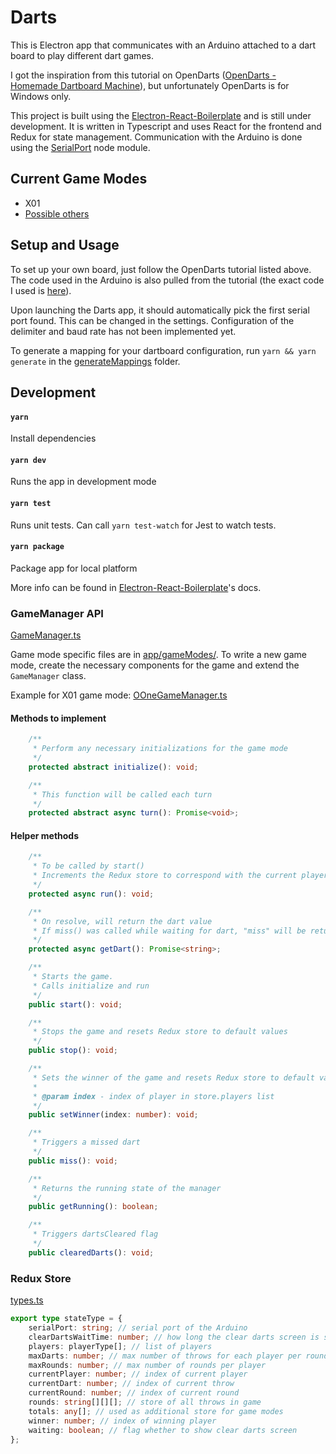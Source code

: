 # Darts

This is Electron app that communicates with an Arduino attached to a dart board to play different dart games.

I got the inspiration from this tutorial on OpenDarts ([OpenDarts - Homemade Dartboard Machine](https://www.hackster.io/ricardo-alves/opendarts-homemade-dartboard-machine-2a2914)), but unfortunately OpenDarts is for Windows only.

This project is built using the [Electron-React-Boilerplate](https://github.com/electron-react-boilerplate/electron-react-boilerplate) and is still under development. It is written in Typescript and uses React for the frontend and Redux for state management. Communication with the Arduino is done using the [SerialPort](https://serialport.io/) node module.

## Current Game Modes

-   X01
-   [Possible others](https://www.8dartfinish.com/21-popular-darts-games-play-dartboard/)

## Setup and Usage

To set up your own board, just follow the OpenDarts tutorial listed above. The code used in the Arduino is also pulled from the tutorial (the exact code I used is [here](arduino/darts.ino)).

Upon launching the Darts app, it should automatically pick the first serial port found. This can be changed in the settings. Configuration of the delimiter and baud rate has not been implemented yet.

To generate a mapping for your dartboard configuration, run `yarn && yarn generate` in the [generateMappings](generateMappings/) folder.

## Development

#### `yarn`

Install dependencies

#### `yarn dev`

Runs the app in development mode

#### `yarn test`

Runs unit tests. Can call `yarn test-watch` for Jest to watch tests.

#### `yarn package`

Package app for local platform

More info can be found in [Electron-React-Boilerplate](https://electron-react-boilerplate.js.org/)'s docs.

### GameManager API

[GameManager.ts](app/utils/GameManager.ts)

Game mode specific files are in [app/gameModes/](app/gameModes/). To write a new game mode, create the necessary components for the game and extend the `GameManager` class.

Example for X01 game mode: [OOneGameManager.ts](app/gameModes/oOneGame/OOneGameManager.ts)

#### Methods to implement

```typescript
	/**
	 * Perform any necessary initializations for the game mode
	 */
	protected abstract initialize(): void;

	/**
	 * This function will be called each turn
	 */
	protected abstract async turn(): Promise<void>;
```

#### Helper methods

```typescript
	/**
	 * To be called by start()
	 * Increments the Redux store to correspond with the current player and round
	 */
	protected async run(): void;

	/**
	 * On resolve, will return the dart value
	 * If miss() was called while waiting for dart, "miss" will be returned
	 */
	protected async getDart(): Promise<string>;

	/**
	 * Starts the game.
	 * Calls initialize and run
	 */
	public start(): void;

	/**
	 * Stops the game and resets Redux store to default values
	 */
	public stop(): void;

	/**
	 * Sets the winner of the game and resets Redux store to default values
	 *
	 * @param index - index of player in store.players list
	 */
	public setWinner(index: number): void;

	/**
	 * Triggers a missed dart
	 */
	public miss(): void;

	/**
	 * Returns the running state of the manager
	 */
	public getRunning(): boolean;

	/**
	 * Triggers dartsCleared flag
	 */
	public clearedDarts(): void;
```

### Redux Store

[types.ts](app/reducers/types.ts)

```typescript
export type stateType = {
	serialPort: string; // serial port of the Arduino
	clearDartsWaitTime: number; // how long the clear darts screen is shown for
	players: playerType[]; // list of players
	maxDarts: number; // max number of throws for each player per round
	maxRounds: number; // max number of rounds per player
	currentPlayer: number; // index of current player
	currentDart: number; // index of current throw
	currentRound: number; // index of current round
	rounds: string[][][]; // store of all throws in game
	totals: any[]; // used as additional store for game modes
	winner: number; // index of winning player
	waiting: boolean; // flag whether to show clear darts screen
};
```
